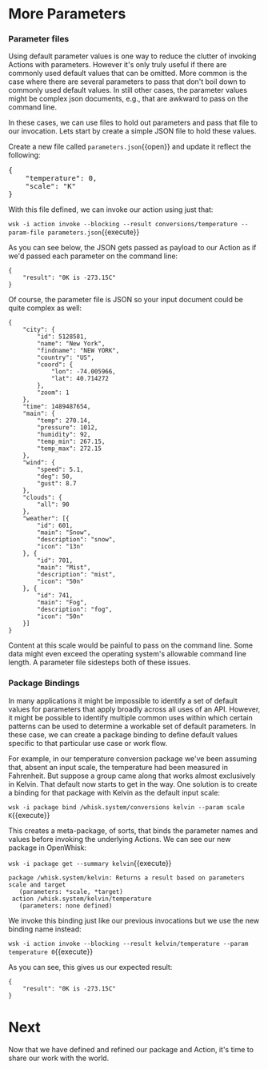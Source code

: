 # More Parameters

### Parameter files

Using default parameter values is one way to reduce the clutter of invoking Actions with parameters.  However it's only truly useful if there are commonly used default values that can be omitted.  More common is the case where there are several parameters to pass that don't boil down to commonly used default values.  In still other cases, the parameter values might be complex json documents, e.g., that are awkward to pass on the command line.

In these cases, we can use files to hold out parameters and pass that file to our invocation.  Lets start by create a simple JSON file to hold these values.

Create a new file called ``parameters.json``{{open}} and update it reflect the following:

<pre class="file" data-filename="parameters.json" data-target="replace">
{
    "temperature": 0,
    "scale": "K"
}
</pre>

With this file defined, we can invoke our action using just that:

``wsk -i action invoke --blocking --result conversions/temperature --param-file parameters.json``{{execute}}

As you can see below, the JSON gets passed as payload to our Action as if we'd passed each parameter on the command line:

```
{
    "result": "0K is -273.15C"
}
```

Of course, the parameter file is JSON so your input document could be quite complex as well:

```
{
    "city": {
        "id": 5128581,
        "name": "New York",
        "findname": "NEW YORK",
        "country": "US",
        "coord": {
            "lon": -74.005966,
            "lat": 40.714272
        },
        "zoom": 1
    },
    "time": 1489487654,
    "main": {
        "temp": 270.14,
        "pressure": 1012,
        "humidity": 92,
        "temp_min": 267.15,
        "temp_max": 272.15
    },
    "wind": {
        "speed": 5.1,
        "deg": 50,
        "gust": 8.7
    },
    "clouds": {
        "all": 90
    },
    "weather": [{
        "id": 601,
        "main": "Snow",
        "description": "snow",
        "icon": "13n"
    }, {
        "id": 701,
        "main": "Mist",
        "description": "mist",
        "icon": "50n"
    }, {
        "id": 741,
        "main": "Fog",
        "description": "fog",
        "icon": "50n"
    }]
}
```

Content at this scale would be painful to pass on the command line.  Some data might even exceed the operating system's allowable command 
line length.  A parameter file sidesteps both of these issues.

### Package Bindings

In many applications it might be impossible to identify a set of default values for parameters that apply broadly across all uses of an API.  However, it might be possible to identify multiple common uses within which certain patterns can be used to determine a workable set of default parameters.  In these case, we can create a package binding to define default values specific to that particular use case or work flow.

For example, in our temperature conversion package we've been assuming that, absent an input scale, the temperature had been measured in Fahrenheit.  But suppose a group came along that works almost exclusively in Kelvin.  That default now starts to get in the way.  One solution is to create a binding for that package with Kelvin as the default input scale:

``wsk -i package bind /whisk.system/conversions kelvin --param scale K``{{execute}}

This creates a meta-package, of sorts, that binds the parameter names and values before invoking the underlying Actions.  We can see our new package in OpenWhisk:

``wsk -i package get --summary kelvin``{{execute}}

```
package /whisk.system/kelvin: Returns a result based on parameters scale and target
   (parameters: *scale, *target)
 action /whisk.system/kelvin/temperature
   (parameters: none defined)
```

We invoke this binding just like our previous invocations but we use the new binding name instead:

``wsk -i action invoke --blocking --result kelvin/temperature --param temperature 0``{{execute}}

As you can see, this gives us our expected result:

```
{
    "result": "0K is -273.15C"
}
```

# Next

Now that we have defined and refined our package and Action, it's time to share our work with the world.
